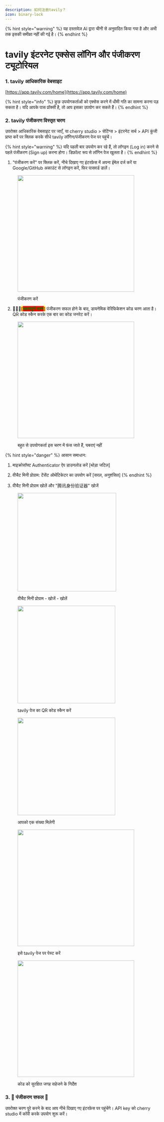 ```yaml
---
description: 如何注册tavily？
icon: binary-lock
---
```


{% hint style="warning" %}
यह दस्तावेज़ AI द्वारा चीनी से अनुवादित किया गया है और अभी तक इसकी समीक्षा नहीं की गई है।
{% endhint %}

# tavily इंटरनेट एक्सेस लॉगिन और पंजीकरण ट्यूटोरियल

### 1. tavily आधिकारिक वेबसाइट

[https://app.tavily.com/home](https://app.tavily.com/home)

{% hint style="info" %}
कुछ उपयोगकर्ताओं को एक्सेस करने में धीमी गति का सामना करना पड़ सकता है। यदि आपके पास प्रॉक्सी है, तो आप इसका उपयोग कर सकते हैं।
{% endhint %}

### 2. tavily पंजीकरण विस्तृत चरण

उपरोक्त आधिकारिक वेबसाइट पर जाएँ, या cherry studio > सेटिंग्स > इंटरनेट सर्च > API कुंजी प्राप्त करें पर क्लिक करके सीधे tavily लॉगिन/पंजीकरण पेज पर पहुंचें।

{% hint style="warning" %}
यदि पहली बार उपयोग कर रहे हैं, तो लॉगइन (Log in) करने से पहले पंजीकरण (Sign up) करना होगा। डिफ़ॉल्ट रूप से लॉगिन पेज खुलता है।
{% endhint %}

1. "पंजीकरण करें" पर क्लिक करें, नीचे दिखाए गए इंटरफ़ेस में अपना ईमेल दर्ज करें या Google/GitHub अकाउंट से लॉगइन करें, फिर पासवर्ड डालें।

<figure><img src="../../.gitbook/assets/image (117).png" alt="" width="375"><figcaption><p>पंजीकरण करें</p></figcaption></figure>

2. 🚨🚨🚨<mark style="color:red;">**[**</mark><mark style="color:green;background-color:red;">**महत्वपूर्ण चरण**</mark><mark style="color:red;">**]**</mark> पंजीकरण सफल होने के बाद, डायनेमिक वेरिफिकेशन कोड चरण आता है। QR कोड स्कैन करके एक बार का कोड जनरेट करें।

<figure><img src="../../.gitbook/assets/image (118).png" alt="" width="375"><figcaption><p>बहुत से उपयोगकर्ता इस चरण में फंस जाते हैं, घबराएं नहीं</p></figcaption></figure>

{% hint style="danger" %}
आसान समाधान:
1. माइक्रोसॉफ्ट Authenticator ऐप डाउनलोड करें [थोड़ा जटिल]
2. वीचैट मिनी प्रोग्राम: टेंसेंट ऑथेंटिकेटर का उपयोग करें [सरल, अनुशंसित]
{% endhint %}

3. वीचैट मिनी प्रोग्राम खोलें और "腾讯身份验证器" खोजें

<figure><img src="../../.gitbook/assets/image (119).png" alt="" width="317"><figcaption><p>वीचैट मिनी प्रोग्राम - खोजें - खोलें</p></figcaption></figure>

<figure><img src="../../.gitbook/assets/image (120).png" alt="" width="314"><figcaption><p>tavily पेज का QR कोड स्कैन करें</p></figcaption></figure>

<figure><img src="../../.gitbook/assets/image (123).png" alt="" width="314"><figcaption><p>आपको एक संख्या मिलेगी</p></figcaption></figure>

<figure><img src="../../.gitbook/assets/image (122).png" alt="" width="375"><figcaption><p>इसे tavily पेज पर पेस्ट करें</p></figcaption></figure>

<figure><img src="../../.gitbook/assets/image (124).png" alt="" width="375"><figcaption><p>कोड को सुरक्षित जगह सहेजने के निर्देश</p></figcaption></figure>

### 3. 🎉 पंजीकरण सफल 🎉

उपरोक्त चरण पूरे करने के बाद आप नीचे दिखाए गए इंटरफ़ेस पर पहुंचेंगे। API key को cherry studio में कॉपी करके उपयोग शुरू करें।

<figure><img src="../../.gitbook/assets/image (114).png" alt=""><figcaption></figcaption></figure>
